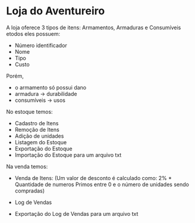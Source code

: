# Loja do Aventureiro

A loja oferece 3 tipos de itens: Armamentos, Armaduras e Consumíveis etodos eles possuem:
 - Número identificador
 - Nome
 - Tipo
 - Custo
 
 
Porém, 
  - o armamento só possui dano
  - armadura -> durabilidade
  -  consumíveis -> usos

No estoque temos:
- Cadastro de Itens
- Remoção de Itens
- Adição de unidades
- Listagem do Estoque
- Exportação do Estoque
- Importação do Estoque para um arquivo txt


Na venda temos:
- Venda de Itens:
(Um valor de desconto é calculado como: 2% * Quantidade de numeros Primos entre 0 e o número de unidades sendo compradas)

- Log de Vendas
- Exportação do Log de Vendas para um arquivo txt
